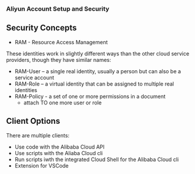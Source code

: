 ### Aliyun Account Setup and Security

## Security Concepts
- RAM - Resource Access Management

These identities work in slightly different ways than the other cloud service providers, though they have similar names:

- RAM-User – a single real identity, usually a person but can also be a service account
- RAM-Role – a virtual identity that can be assigned to multiple real identities  
- RAM-Policy - a set of one or more permissions in a document
    - attach TO one more user or role

## Client Options

There are multiple clients:
- Use code with the Alibaba Cloud API
- Use scripts with the Aliaba Cloud cli  
- Run scripts iwth the integrated Cloud Shell for the Alibaba Cloud cli
- Extension for VSCode